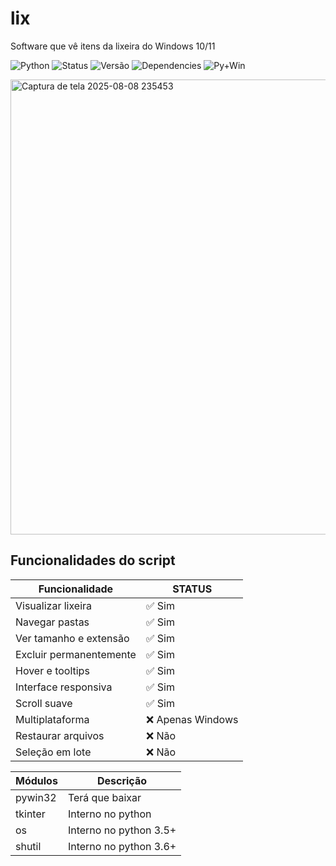 # lix
Software que vê itens da lixeira do Windows 10/11

![Python](https://img.shields.io/badge/Python-3.8+-blue?logo=python&logoColor=white)
![Status](https://img.shields.io/badge/Status-Ativo-brightgreen)
![Versão](https://img.shields.io/badge/Versão-1.0-blue)
![Dependencies](https://img.shields.io/badge/dependencies-1-brightgreen)
![Py+Win](https://img.shields.io/badge/Python%203.11.7%20%7C%20Windows%2011-✔-brightgreen?logo=python&logoColor=white)

<img width="997" height="728" alt="Captura de tela 2025-08-08 235453" src="https://github.com/user-attachments/assets/f41f7d3f-ad76-4309-a73b-a869e61b383b" />

## Funcionalidades do script
| Funcionalidade | STATUS |
| ---- | ---- |
| Visualizar lixeira| ✅ Sim |
| Navegar pastas | ✅ Sim |
| Ver tamanho e extensão | ✅ Sim |
| Excluir permanentemente | ✅ Sim |
| Hover e tooltips | ✅ Sim |
| Interface responsiva | ✅ Sim |
| Scroll suave | ✅ Sim |
| Multiplataforma | ❌ Apenas Windows |
| Restaurar arquivos | ❌ Não |
| Seleção em lote | ❌ Não |

| Módulos | Descrição |
| ---- | ---- |
| pywin32 | Terá que baixar |
| tkinter | Interno no python |
| os | Interno no python 3.5+ |
| shutil | Interno no python 3.6+ |
